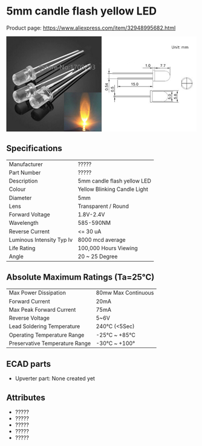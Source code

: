 5mm candle flash yellow LED
===========================

Product page: <https://www.aliexpress.com/item/32948995682.html>

<img width="50%" src="5mm candle flash yellow LED.jpg"/><img width="50%" src="5mm candle flash yellow LED - mechanical.jpg"/>

Specifications
--------------

|                           |                              |
| ------------------------- | ---------------------------- |
| Manufacturer              | ?????                        |
| Part Number               | ?????                        |
| Description               | 5mm candle flash yellow LED  |
| Colour                    | Yellow Blinking Candle Light |
| Diameter                  | 5mm                          |
| Lens                      | Transparent / Round          |
| Forward Voltage           | 1.8V-2.4V                    |
| Wavelength                | 585-590NM                    |
| Reverse Current           | <= 30 uA                     |
| Luminous Intensity Typ Iv | 8000 mcd average             |
| Life Rating               | 100,000 Hours Viewing        |
| Angle                     | 20 ~ 25 Degree               |

Absolute Maximum Ratings (Ta=25°C)
----------------------------------

|                                |                     |
| ------------------------------ | ------------------- |
| Max Power Dissipation          | 80mw Max Continuous |
| Forward Current                | 20mA                |
| Max Peak Forward Current       | 75mA                |
| Reverse Voltage                | 5~6V                |
| Lead Soldering Temperature     | 240°C (<5Sec)       |
| Operating Temperature Range    | -25°C ~ +85°C       |
| Preservative Temperature Range | -30°C ~ +100°       |

ECAD parts
----------

* Upverter part: None created yet

Attributes
----------

* ?????
* ?????
* ?????
* ?????
* ?????
